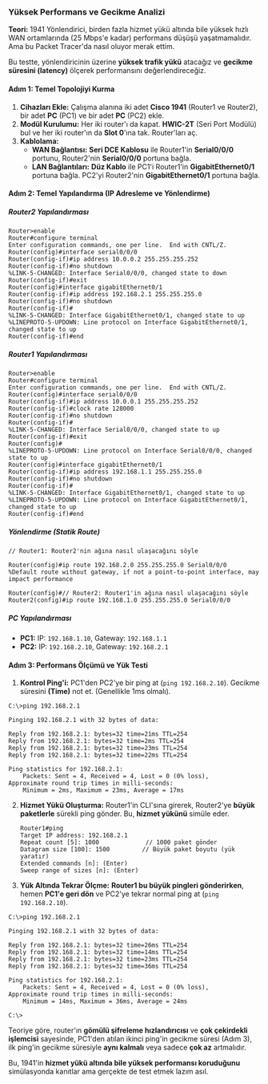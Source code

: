 ### Yüksek Performans ve Gecikme Analizi

**Teori:** 1941 Yönlendirici, birden fazla hizmet yükü altında bile yüksek hızlı WAN ortamlarında (25 Mbps'e kadar) performans düşüşü yaşatmamalıdır.
Ama bu Packet Tracer'da nasıl oluyor merak ettim.

Bu testte, yönlendiricinin üzerine **yüksek trafik yükü** atacağız ve **gecikme süresini (latency)** ölçerek performansını değerlendireceğiz.

#### **Adım 1: Temel Topolojiyi Kurma**

1.  **Cihazları Ekle:** Çalışma alanına iki adet **Cisco 1941** (Router1 ve Router2), bir adet **PC** (PC1) ve bir adet **PC** (PC2) ekle.
2.  **Modül Kurulumu:** Her iki router'ı da kapat. **HWIC-2T** (Seri Port Modülü) bul ve her iki router'ın da **Slot 0**'ına tak. Router'ları aç.
3.  **Kablolama:**
      * **WAN Bağlantısı:** **Seri DCE Kablosu** ile Router1'in **Serial0/0/0** portunu, Router2'nin **Serial0/0/0** portuna bağla.
      * **LAN Bağlantıları:** **Düz Kablo** ile PC1'i Router1'in **GigabitEthernet0/1** portuna bağla. PC2'yi Router2'nin **GigabitEthernet0/1** portuna bağla.

#### **Adım 2: Temel Yapılandırma (IP Adresleme ve Yönlendirme)**

##### **Router2 Yapılandırması**

```cli
Router>enable
Router#configure terminal
Enter configuration commands, one per line.  End with CNTL/Z.
Router(config)#interface serial0/0/0
Router(config-if)#ip address 10.0.0.2 255.255.255.252
Router(config-if)#no shutdown
%LINK-5-CHANGED: Interface Serial0/0/0, changed state to down
Router(config-if)#exit
Router(config)#interface gigabitEthernet0/1
Router(config-if)#ip address 192.168.2.1 255.255.255.0
Router(config-if)#no shutdown 
Router(config-if)#
%LINK-5-CHANGED: Interface GigabitEthernet0/1, changed state to up
%LINEPROTO-5-UPDOWN: Line protocol on Interface GigabitEthernet0/1, changed state to up
Router(config-if)#end
```

##### **Router1 Yapılandırması**

```cli
Router>enable
Router#configure terminal
Enter configuration commands, one per line.  End with CNTL/Z.
Router(config)#interface serial0/0/0
Router(config-if)#ip address 10.0.0.1 255.255.255.252
Router(config-if)#clock rate 128000
Router(config-if)#no shutdown
Router(config-if)#
%LINK-5-CHANGED: Interface Serial0/0/0, changed state to up
Router(config-if)#exit
Router(config)#
%LINEPROTO-5-UPDOWN: Line protocol on Interface Serial0/0/0, changed state to up
Router(config)#interface gigabitEthernet0/1
Router(config-if)#ip address 192.168.1.1 255.255.255.0
Router(config-if)#no shutdown
Router(config-if)#
%LINK-5-CHANGED: Interface GigabitEthernet0/1, changed state to up
%LINEPROTO-5-UPDOWN: Line protocol on Interface GigabitEthernet0/1, changed state to up
Router(config-if)#end
```

##### **Yönlendirme (Statik Route)**

```cli
// Router1: Router2'nin ağına nasıl ulaşacağını söyle

Router(config)#ip route 192.168.2.0 255.255.255.0 Serial0/0/0
%Default route without gateway, if not a point-to-point interface, may impact performance

Router(config)#// Router2: Router1'in ağına nasıl ulaşacağını söyle
Router2(config)#ip route 192.168.1.0 255.255.255.0 Serial0/0/0
```

##### **PC Yapılandırması**

  * **PC1:** IP: `192.168.1.10`, Gateway: `192.168.1.1`
  * **PC2:** IP: `192.168.2.10`, Gateway: `192.168.2.1`

#### **Adım 3: Performans Ölçümü ve Yük Testi**

1.  **Kontrol Ping'i:** PC1'den PC2'ye bir ping at (`ping 192.168.2.10`). Gecikme süresini **(Time)** not et. (Genellikle 1ms olmalı).

```
C:\>ping 192.168.2.1

Pinging 192.168.2.1 with 32 bytes of data:

Reply from 192.168.2.1: bytes=32 time=21ms TTL=254
Reply from 192.168.2.1: bytes=32 time=2ms TTL=254
Reply from 192.168.2.1: bytes=32 time=23ms TTL=254
Reply from 192.168.2.1: bytes=32 time=22ms TTL=254

Ping statistics for 192.168.2.1:
    Packets: Sent = 4, Received = 4, Lost = 0 (0% loss),
Approximate round trip times in milli-seconds:
    Minimum = 2ms, Maximum = 23ms, Average = 17ms
```

2.  **Hizmet Yükü Oluşturma:** Router1'in CLI'sına girerek, Router2'ye **büyük paketlerle** sürekli ping gönder. Bu, **hizmet yükünü** simüle eder.

    ```cli
    Router1#ping
    Target IP address: 192.168.2.1
    Repeat count [5]: 1000             // 1000 paket gönder
    Datagram size [100]: 1500         // Büyük paket boyutu (yük yaratır)
    Extended commands [n]: (Enter)
    Sweep range of sizes [n]: (Enter)
    ```

3.  **Yük Altında Tekrar Ölçme:** **Router1 bu büyük pingleri gönderirken**, hemen **PC1'e geri dön** ve PC2'ye tekrar normal ping at (`ping 192.168.2.10`).

```
C:\>ping 192.168.2.1

Pinging 192.168.2.1 with 32 bytes of data:

Reply from 192.168.2.1: bytes=32 time=26ms TTL=254
Reply from 192.168.2.1: bytes=32 time=14ms TTL=254
Reply from 192.168.2.1: bytes=32 time=23ms TTL=254
Reply from 192.168.2.1: bytes=32 time=36ms TTL=254

Ping statistics for 192.168.2.1:
    Packets: Sent = 4, Received = 4, Lost = 0 (0% loss),
Approximate round trip times in milli-seconds:
    Minimum = 14ms, Maximum = 36ms, Average = 24ms

C:\>
```

Teoriye göre, router'ın **gömülü şifreleme hızlandırıcısı** ve **çok çekirdekli işlemcisi** sayesinde, PC1'den atılan ikinci ping'in gecikme süresi (Adım 3), 
ilk ping'in gecikme süresiyle **aynı kalmalı** veya sadece **çok az** artmalıdır.

Bu, 1941'in **hizmet yükü altında bile yüksek performansı koruduğunu** simülasyonda kanıtlar ama gerçekte de test etmek lazım asıl.
